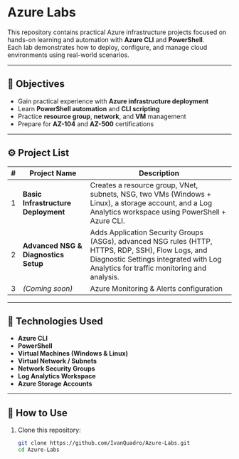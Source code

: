 # Azure Labs

This repository contains practical Azure infrastructure projects focused on hands-on learning and automation with **Azure CLI** and **PowerShell**.  
Each lab demonstrates how to deploy, configure, and manage cloud environments using real-world scenarios.

---

## 📘 Objectives
- Gain practical experience with **Azure infrastructure deployment**
- Learn **PowerShell automation** and **CLI scripting**
- Practice **resource group**, **network**, and **VM** management
- Prepare for **AZ-104** and **AZ-500** certifications

---

## ⚙️ Project List

| # | Project Name | Description |
|---|---------------|-------------|
| 1 | **Basic Infrastructure Deployment** | Creates a resource group, VNet, subnets, NSG, two VMs (Windows + Linux), a storage account, and a Log Analytics workspace using PowerShell + Azure CLI. |
| 2 | **Advanced NSG & Diagnostics Setup** | Adds Application Security Groups (ASGs), advanced NSG rules (HTTP, HTTPS, RDP, SSH), Flow Logs, and Diagnostic Settings integrated with Log Analytics for traffic monitoring and analysis. |
| 3 | *(Coming soon)* | Azure Monitoring & Alerts configuration |

---

## 🧩 Technologies Used
- **Azure CLI**
- **PowerShell**
- **Virtual Machines (Windows & Linux)**
- **Virtual Network / Subnets**
- **Network Security Groups**
- **Log Analytics Workspace**
- **Azure Storage Accounts**

---

## 🚀 How to Use
1. Clone this repository:
   ```bash
   git clone https://github.com/IvanQuadro/Azure-Labs.git
   cd Azure-Labs

